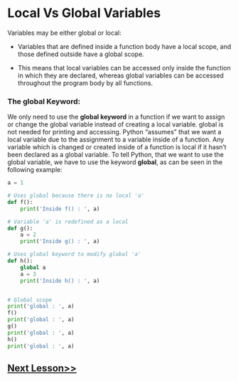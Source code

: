 
# Local Vs Global Variables

Variables may be either global or local:

 - Variables that are defined inside a function body have a local scope, and those defined outside have a global scope. 

 - This means that local variables can be accessed only inside the function in which they are declared, whereas global variables can be accessed throughout the program body by all functions.
   
### The global Keyword:

We only need to use the  **global keyword**  in a function if we want to assign or change the global variable instead of creating a local variable. 
global is not needed for printing and accessing. 
Python “assumes” that we want a local variable due to the assignment to a variable inside of a function. Any variable which is changed or created inside of a function is local if it hasn’t been declared as a global variable. To tell Python, that we want to use the global variable, we have to use the keyword  **global**, as can be seen in the following example:

```python
a = 1

# Uses global because there is no local 'a'
def f():
	print('Inside f() : ', a)

# Variable 'a' is redefined as a local
def g():
	a = 2
	print('Inside g() : ', a)

# Uses global keyword to modify global 'a'
def h():
	global a
	a = 3
	print('Inside h() : ', a)


# Global scope
print('global : ', a)
f()
print('global : ', a)
g()
print('global : ', a)
h()
print('global : ', a)

```

## [Next Lesson>>](https://replit.com/@codewithharry/08-Day8-Exercise-1-Create-a-Calculator)